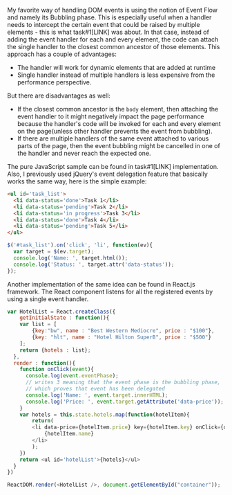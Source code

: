 My favorite way of handling DOM events is using the notion of Event Flow and namely its Bubbling phase. This is especially useful when a handler needs to intercept the certain event that could be raised by multiple elements - this is what task#1[LINK] was about. In that case, instead of adding the event handler for each and every element, the code can attach the single handler to the closest common ancestor of those elements. This approach has a couple of advantages:
* The handler will work for dynamic elements that are added at runtime
* Single handler instead of multiple handlers is less expensive from the performance perspective.

But there are disadvantages as well:
* If the closest common ancestor is the ```body``` element, then attaching the event handler to it might negatively impact the page performance because the handler's code will be invoked for each and every element on the page(unless other handler prevents the event from bubbling).
* If there are multiple handlers of the same event attached to various parts of the page, then the event bubbling might be cancelled in one of the handler and never reach the expected one.

The pure JavaScript sample can be found in task#1[LINK] implementation. Also, I previously used jQuery's event delegation feature that basically works the same way, here is the simple example:
```html
<ul id='task_list'>
  <li data-status='done'>Task 1</li>
  <li data-status='pending'>Task 2</li>
  <li data-status='in progress'>Task 3</li>
  <li data-status='done'>Task 4</li>
  <li data-status='pending'>Task 5</li>
</ul>
```
```javascript
$('#task_list').on('click', 'li', function(ev){
  var target = $(ev.target);
  console.log('Name: ', target.html());
  console.log('Status: ', target.attr('data-status'));
});
```
Another implementation of the same idea can be found in React.js framework. The React component listens for all the registered events by using a single event handler.
```javascript
var HotelList = React.createClass({
	getInitialState : function(){
  	var list = [
    	{key:"bw", name : "Best Western Mediocre", price : "$100"},
    	{key: "hlt", name : "Hotel Hilton SuperB", price : "$500"}
    ];
    return {hotels : list};
  },
  render : function(){
  	function onClick(event){
      console.log(event.eventPhase); 
      // writes 3 meaning that the event phase is the bubbling phase, 
      // which proves that event has been delegated
      console.log('Name: ', event.target.innerHTML);
      console.log('Price: ', event.target.getAttribute('data-price'));
    }
  	var hotels = this.state.hotels.map(function(hotelItem){
    	return(
		<li data-price={hotelItem.price} key={hotelItem.key} onClick={onClick}
			{hotelItem.name}
		</li>
		);
    })
    return <ul id='hotelList'>{hotels}</ul>
  }
})

ReactDOM.render(<HotelList />, document.getElementById("container"));
```
